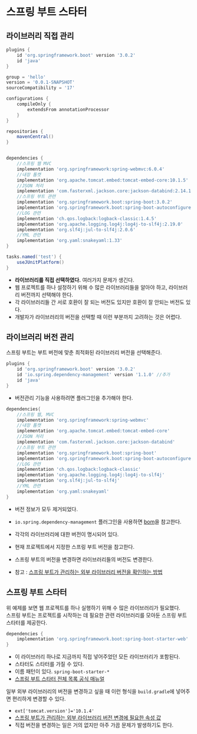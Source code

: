 # 스프링 부트 스타터

## 라이브러리 직접 관리

```groovy
plugins {
    id 'org.springframework.boot' version '3.0.2'
    id 'java'
}

group = 'hello'
version = '0.0.1-SNAPSHOT'
sourceCompatibility = '17'

configurations {
    compileOnly {
        extendsFrom annotationProcessor
    }
}

repositories {
    mavenCentral()
}


dependencies {
    //스프링 웹 MVC
    implementation 'org.springframework:spring-webmvc:6.0.4'
    //내장 톰캣
    implementation 'org.apache.tomcat.embed:tomcat-embed-core:10.1.5'
    //JSON 처리
    implementation 'com.fasterxml.jackson.core:jackson-databind:2.14.1'
    //스프링 부트 관련
    implementation 'org.springframework.boot:spring-boot:3.0.2'
    implementation 'org.springframework.boot:spring-boot-autoconfigure:3.0.2'
    //LOG 관련
    implementation 'ch.qos.logback:logback-classic:1.4.5'
    implementation 'org.apache.logging.log4j:log4j-to-slf4j:2.19.0'
    implementation 'org.slf4j:jul-to-slf4j:2.0.6'
    //YML 관련
    implementation 'org.yaml:snakeyaml:1.33'
}

tasks.named('test') {
    useJUnitPlatform()
}
```
- **라이브러리를 직접 선택하였다.** 여러가지 문제가 생긴다.
- 웹 프로젝트를 하나 설정하기 위해 수 많은 라이브러리들을 알아야 하고, 라이브러리 버전까지 선택해야 한다.
- 각 라이브러리들 간 서로 호환이 잘 되는 버전도 있지만 호환이 잘 안되는 버전도 있다.
- 개발자가 라이브러리의 버전을 선택할 때 이런 부분까지 고려하는 것은 어렵다.

## 라이브러리 버전 관리

스프링 부트는 부트 버전에 맞춘 최적화된 라이브러리 버전을 선택해준다.

```groovy
plugins {
    id 'org.springframework.boot' version '3.0.2'
    id 'io.spring.dependency-management' version '1.1.0' //추가
    id 'java'
}
```
- 버전관리 기능을 사용하려면 플러그인을 추가해야 한다.

```groovy
dependencies{
    //스프링 웹, MVC
    implementation 'org.springframework:spring-webmvc'
    //내장 톰캣
    implementation 'org.apache.tomcat.embed:tomcat-embed-core'
    //JSON 처리
    implementation 'com.fasterxml.jackson.core:jackson-databind'
    //스프링 부트 관련
    implementation 'org.springframework.boot:spring-boot'
    implementation 'org.springframework.boot:spring-boot-autoconfigure'
    //LOG 관련
    implementation 'ch.qos.logback:logback-classic'
    implementation 'org.apache.logging.log4j:log4j-to-slf4j'
    implementation 'org.slf4j:jul-to-slf4j'
    //YML 관련
    implementation 'org.yaml:snakeyaml'
}
```
- 버전 정보가 모두 제거되었다.


- `io.spring.dependency-management` 플러그인을 사용하면 [bom](https://github.com/spring-projects/spring-boot/blob/main/spring-boot-project/spring-boot-dependencies/build.gradle)을 참고한다.
- 각각의 라이브러리에 대한 버전이 명시되어 있다.
- 현재 프로젝트에서 지정한 스프링 부트 버전을 참고한다.
- 스프링 부트의 버전을 변경하면 라이브러리들의 버전도 변경한다.
- 참고 : [스프링 부트가 관리하는 외부 라이브러리 버전을 확인하는 방법](https://docs.spring.io/spring-boot/docs/current/reference/html/dependency-versions.html#appendix.dependency-versions.coordinates)

## 스프링 부트 스타터

위 예제를 보면 웹 프로젝트를 하나 실행하기 위해 수 많은 라이브러리가 필요했다.<br>
스프링 부트는 프로젝트를 시작하는 데 필요한 관련 라이브러리를 모아둔 스프링 부트 스타터를 제공한다.

```groovy
dependencies {
    implementation 'org.springframework.boot:spring-boot-starter-web'
}
```
- 이 라이브러리 하나로 지금까지 직접 넣어주었던 모든 라이브러리가 포함된다.
- 스타터도 스타터를 가질 수 있다.
- 이름 패턴이 있다. `spring-boot-starter-*`
- [스프링 부트 스타터 전체 목록 공식 매뉴얼](https://docs.spring.io/spring-boot/docs/current/reference/html/using.html#using.build-systems.starters)

일부 외부 라이브러리의 버전을 변경하고 싶을 때 이런 형식을 `build.gradle`에 넣어주면 편리하게 변경할 수 있다.
- `ext['tomcat.version']='10.1.4'`
- [스프링 부트가 관리하는 외부 라이브러리 버전 변경에 필요한 속성 값](https://docs.spring.io/spring-boot/docs/current/reference/html/dependency-versions.html#appendix.dependency-versions.properties)
- 직접 버전을 변경하는 일은 거의 없지만 아주 가끔 문제가 발생하기도 한다.